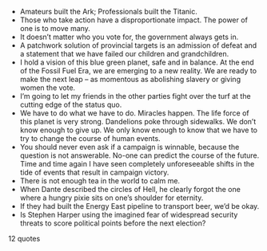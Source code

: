  - Amateurs built the Ark; Professionals built the Titanic.
 - Those who take action have a disproportionate impact. The power of one is to move many.
 - It doesn’t matter who you vote for, the government always gets in.
 - A patchwork solution of provincial targets is an admission of defeat and a statement that we have failed our children and grandchildren.
 - I hold a vision of this blue green planet, safe and in balance. At the end of the Fossil Fuel Era, we are emerging to a new reality. We are ready to make the next leap – as momentous as abolishing slavery or giving women the vote.
 - I’m going to let my friends in the other parties fight over the turf at the cutting edge of the status quo.
 - We have to do what we have to do. Miracles happen. The life force of this planet is very strong. Dandelions poke through sidewalks. We don’t know enough to give up. We only know enough to know that we have to try to change the course of human events.
 - You should never even ask if a campaign is winnable, because the question is not answerable. No-one can predict the course of the future. Time and time again I have seen completely unforeseeable shifts in the tide of events that result in campaign victory.
 - There is not enough tea in the world to calm me.
 - When Dante described the circles of Hell, he clearly forgot the one where a hungry pixie sits on one’s shoulder for eternity.
 - If they had built the Energy East pipeline to transport beer, we’d be okay.
 - Is Stephen Harper using the imagined fear of widespread security threats to score political points before the next election?

12 quotes